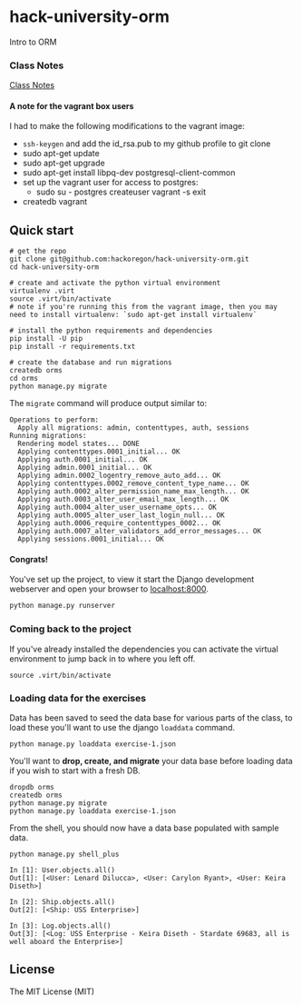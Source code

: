 # hack-university-orm
Intro to ORM

### Class Notes
[Class Notes](class_notes.md)

#### A note for the vagrant box users
I had to make the following modifications to the vagrant image:

 - `ssh-keygen` and add the id_rsa.pub to my github profile to git clone
 - sudo apt-get update
 - sudo apt-get upgrade
 - sudo apt-get install libpq-dev postgresql-client-common
 - set up the vagrant user for access to postgres:
    - sudo su - postgres
        createuser vagrant -s
        exit
 - createdb vagrant

 
## Quick start



```console
# get the repo
git clone git@github.com:hackoregon/hack-university-orm.git
cd hack-university-orm

# create and activate the python virtual environment 
virtualenv .virt
source .virt/bin/activate
# note if you're running this from the vagrant image, then you may need to install virtualenv: `sudo apt-get install virtualenv`

# install the python requirements and dependencies
pip install -U pip
pip install -r requirements.txt

# create the database and run migrations
createdb orms
cd orms
python manage.py migrate
```

The `migrate` command will produce output similar to:
```console
Operations to perform:
  Apply all migrations: admin, contenttypes, auth, sessions
Running migrations:
  Rendering model states... DONE
  Applying contenttypes.0001_initial... OK
  Applying auth.0001_initial... OK
  Applying admin.0001_initial... OK
  Applying admin.0002_logentry_remove_auto_add... OK
  Applying contenttypes.0002_remove_content_type_name... OK
  Applying auth.0002_alter_permission_name_max_length... OK
  Applying auth.0003_alter_user_email_max_length... OK
  Applying auth.0004_alter_user_username_opts... OK
  Applying auth.0005_alter_user_last_login_null... OK
  Applying auth.0006_require_contenttypes_0002... OK
  Applying auth.0007_alter_validators_add_error_messages... OK
  Applying sessions.0001_initial... OK
```

#### Congrats!
You've set up the project, to view it start the Django development webserver and open your browser to [localhost:8000](http://localhost:8000).

```bash
python manage.py runserver
```

### Coming back to the project
If you've already installed the dependencies you can activate the virtual environment to jump back in to where you left off.

```console
source .virt/bin/activate
```

### Loading data for the exercises
Data has been saved to seed the data base for various parts of the class, to load these you'll want to use the django `loaddata` command.

```console
python manage.py loaddata exercise-1.json
```

You'll want to **drop, create, and migrate** your data base before loading data if you wish to start with a fresh DB.

```console
dropdb orms
createdb orms
python manage.py migrate
python manage.py loaddata exercise-1.json
```

From the shell, you should now have a data base populated with sample data.

```console
python manage.py shell_plus

In [1]: User.objects.all()
Out[1]: [<User: Lenard Dilucca>, <User: Carylon Ryant>, <User: Keira Diseth>]

In [2]: Ship.objects.all()
Out[2]: [<Ship: USS Enterprise>]

In [3]: Log.objects.all()
Out[3]: [<Log: USS Enterprise - Keira Diseth - Stardate 69683, all is well aboard the Enterprise>]
```

## License
The MIT License (MIT)
